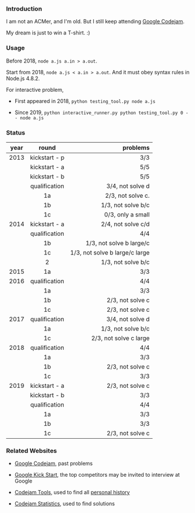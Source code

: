 ### Introduction

I am not an ACMer, and I'm old. But I still keep attending [Google Codejam](https://code.google.com/codejam/).

My dream is just to win a T-shirt. :)

### Usage

Before 2018, `node a.js a.in > a.out`.

Start from 2018, `node a.js < a.in > a.out`. And it must obey syntax rules in Node.js 4.8.2.

For interactive problem,

- First appeared in 2018, `python testing_tool.py node a.js`

- Since 2019, `python interactive_runner.py python testing_tool.py 0 -- node a.js`

### Status

| year | round         | problems                        |
| ---- |:-------------:| -------------------------------:|
| 2013 | kickstart - p | 3/3                             |
|      | kickstart - a | 5/5                             |
|      | kickstart - b | 5/5                             |
|      | qualification | 3/4, not solve d                |
|      | 1a            | 2/3, not solve c.               |
|      | 1b            | 1/3, not solve b/c              |
|      | 1c            | 0/3, only a small               |
| 2014 | kickstart - a | 2/4, not solve c/d              |
|      | qualification | 4/4                             |
|      | 1b            | 1/3, not solve b large/c        |
|      | 1c            | 1/3, not solve b large/c large  |
|      | 2             | 1/3, not solve b/c              |
| 2015 | 1a            | 3/3                             |
| 2016 | qualification | 4/4                             |
|      | 1a            | 3/3                             |
|      | 1b            | 2/3, not solve c                |
|      | 1c            | 2/3, not solve c                |
| 2017 | qualification | 3/4, not solve d                |
|      | 1a            | 1/3, not solve b/c              |
|      | 1c            | 2/3, not solve c large          |
| 2018 | qualification | 4/4                             |
|      | 1a            | 3/3                             |
|      | 1b            | 2/3, not solve c                |
|      | 1c            | 3/3                             |
| 2019 | kickstart - a | 2/3, not solve c                |
|      | kickstart - b | 3/3                             |
|      | qualification | 4/4                             |
|      | 1a            | 3/3                             |
|      | 1b            | 3/3                             |
|      | 1c            | 2/3, not solve c                |

### Related Websites

- [Google Codejam](https://codingcompetitions.withgoogle.com/codejam/archive), past problems
- [Google Kick Start](http://g.co/kickstart), the top competitors may be invited to interview at Google

- [Codejam Tools](http://a2oj.com/CodeJamTools/), used to find all [personal history](http://a2oj.com/CodeJamTools/Contestant.jsp?Nickname=chinesedfan)
- [Codejam Statistics](https://www.go-hero.net/jam/), used to find solutions
